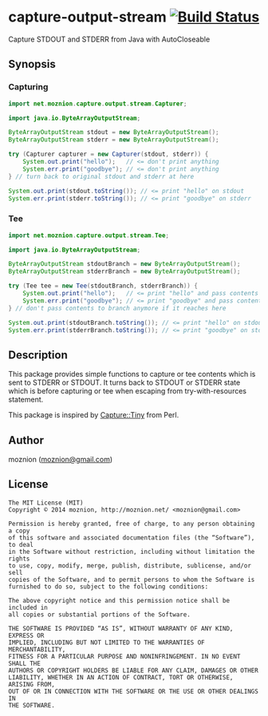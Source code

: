 capture-output-stream [![Build Status](https://travis-ci.org/moznion/capture-output-stream.svg?branch=master)](https://travis-ci.org/moznion/capture-output-stream)
=============

Capture STDOUT and STDERR from Java with AutoCloseable

Synopsis
---

### Capturing

```java
import net.moznion.capture.output.stream.Capturer;

import java.io.ByteArrayOutputStream;

ByteArrayOutputStream stdout = new ByteArrayOutputStream();
ByteArrayOutputStream stderr = new ByteArrayOutputStream();

try (Capturer capturer = new Capturer(stdout, stderr)) {
    System.out.print("hello");   // <= don't print anything
    System.err.print("goodbye"); // <= don't print anything
} // turn back to original stdout and stderr at here

System.out.print(stdout.toString()); // <= print "hello" on stdout
System.err.print(stderr.toString()); // <= print "goodbye" on stderr
```

### Tee

```java
import net.moznion.capture.output.stream.Tee;

import java.io.ByteArrayOutputStream;

ByteArrayOutputStream stdoutBranch = new ByteArrayOutputStream();
ByteArrayOutputStream stderrBranch = new ByteArrayOutputStream();

try (Tee tee = new Tee(stdoutBranch, stderrBranch)) {
    System.out.print("hello");   // <= print "hello" and pass contents to stdoutBranch
    System.err.print("goodbye"); // <= print "goodbye" and pass contents to stderrBranch
} // don't pass contents to branch anymore if it reaches here

System.out.print(stdoutBranch.toString()); // <= print "hello" on stdout
System.err.print(stderrBranch.toString()); // <= print "goodbye" on stderr
```

Description
--

This package provides simple functions to capture or tee contents which is sent to STDERR or STDOUT.
It turns back to STDOUT or STDERR state which is before capturing or tee when escaping from try-with-resources statement.

This package is inspired by [Capture::Tiny](https://metacpan.org/pod/Capture::Tiny) from Perl.

Author
--

moznion (<moznion@gmail.com>)

License
--

```
The MIT License (MIT)
Copyright © 2014 moznion, http://moznion.net/ <moznion@gmail.com>

Permission is hereby granted, free of charge, to any person obtaining a copy
of this software and associated documentation files (the “Software”), to deal
in the Software without restriction, including without limitation the rights
to use, copy, modify, merge, publish, distribute, sublicense, and/or sell
copies of the Software, and to permit persons to whom the Software is
furnished to do so, subject to the following conditions:

The above copyright notice and this permission notice shall be included in
all copies or substantial portions of the Software.

THE SOFTWARE IS PROVIDED “AS IS”, WITHOUT WARRANTY OF ANY KIND, EXPRESS OR
IMPLIED, INCLUDING BUT NOT LIMITED TO THE WARRANTIES OF MERCHANTABILITY,
FITNESS FOR A PARTICULAR PURPOSE AND NONINFRINGEMENT. IN NO EVENT SHALL THE
AUTHORS OR COPYRIGHT HOLDERS BE LIABLE FOR ANY CLAIM, DAMAGES OR OTHER
LIABILITY, WHETHER IN AN ACTION OF CONTRACT, TORT OR OTHERWISE, ARISING FROM,
OUT OF OR IN CONNECTION WITH THE SOFTWARE OR THE USE OR OTHER DEALINGS IN
THE SOFTWARE.
```

